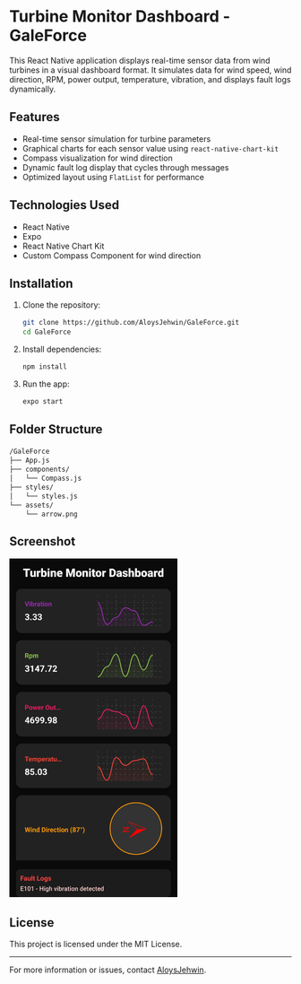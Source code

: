 # Turbine Monitor Dashboard - GaleForce

This React Native application displays real-time sensor data from wind turbines in a visual dashboard format. It simulates data for wind speed, wind direction, RPM, power output, temperature, vibration, and displays fault logs dynamically.

## Features

* Real-time sensor simulation for turbine parameters
* Graphical charts for each sensor value using `react-native-chart-kit`
* Compass visualization for wind direction
* Dynamic fault log display that cycles through messages
* Optimized layout using `FlatList` for performance

## Technologies Used

* React Native
* Expo
* React Native Chart Kit
* Custom Compass Component for wind direction

## Installation

1. Clone the repository:

   ```bash
   git clone https://github.com/AloysJehwin/GaleForce.git
   cd GaleForce
   ```

2. Install dependencies:

   ```bash
   npm install
   ```

3. Run the app:

   ```bash
   expo start
   ```

## Folder Structure

```
/GaleForce
├── App.js
├── components/
│   └── Compass.js
├── styles/
│   └── styles.js
└── assets/
    └── arrow.png
```

## Screenshot

<img src="https://github.com/AloysJehwin/GaleForce/blob/master/Screenshots/Screenshot_20250527_235853_Expo%20Go.jpg" width="300" />

## License

This project is licensed under the MIT License.

---

For more information or issues, contact [AloysJehwin](https://github.com/AloysJehwin).

